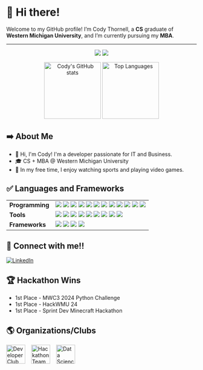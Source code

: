 # 👋 Hi there!

Welcome to my GitHub profile! I’m Cody Thornell, a **CS** graduate of **Western Michigan University**, and I’m currently pursuing my **MBA**.

---

<div align="center">
  
  ![](https://github.com/grcodeman/stats/blob/master/generated/overview.svg)
  ![](https://github.com/grcodeman/stats/blob/master/generated/languages.svg)
  
</div>

<p align="center">
  <img 
    src="https://github-readme-stats.vercel.app/api?username=grcodeman&show_icons=true&theme=tokyonight" 
    alt="Cody's GitHub stats" 
    height="150"
  />
  <img 
    src="https://github-readme-stats.vercel.app/api/top-langs/?username=grcodeman&layout=compact&theme=tokyonight" 
    alt="Top Languages" 
    height="150"
  />
</p>

## ➡️ About Me

- 👋 Hi, I'm Cody! I'm a developer passionate for IT and Business.
- 🎓 CS + MBA @ Western Michigan University
- 🏀 In my free time, I enjoy watching sports and playing video games.

## ✅ Languages and Frameworks

<table>
<tr>
  <td><strong>Programming</strong></td>
  <td>
    <img src="https://img.shields.io/badge/Python-3670A0?style=flat-square&logo=python&logoColor=ffdd54"/>
    <img src="https://img.shields.io/badge/Bash-4EAA25?style=flat-square&logo=gnu-bash&logoColor=white"/>
    <img src="https://img.shields.io/badge/Java-%23ED8B00?style=flat-square&logo=openjdk&logoColor=white"/>
    <img src="https://img.shields.io/badge/C%23-239120?style=flat-square&logo=c-sharp&logoColor=white"/>
    <img src="https://img.shields.io/badge/C%2B%2B-%2300599C?style=flat-square&logo=c%2B%2B&logoColor=white"/>
    <img src="https://img.shields.io/badge/SQL-4479A1?style=flat-square&logo=postgresql&logoColor=white"/>
    <img src="https://img.shields.io/badge/PL%2FSQL-F80000?style=flat-square&logo=oracle&logoColor=white"/>
    <img src="https://img.shields.io/badge/Dart-0175C2?style=flat-square&logo=dart&logoColor=white"/>
    <img src="https://img.shields.io/badge/HTML5-E34F26?style=flat-square&logo=html5&logoColor=white"/>
    <img src="https://img.shields.io/badge/CSS3-1572B6?style=flat-square&logo=css3&logoColor=white"/>
    <img src="https://img.shields.io/badge/JavaScript-%23F7DF1E?style=flat-square&logo=javascript&logoColor=black"/>
    <img src="https://img.shields.io/badge/TypeScript-3178C6?style=flat-square&logo=typescript&logoColor=white"/>
  </td>
</tr>


  <tr>
    <td><strong>Tools</strong></td>
    <td>
      <img src="https://img.shields.io/badge/Git-F05032?style=flat-square&logo=git&logoColor=white"/>
      <img src="https://img.shields.io/badge/GitHub-181717?style=flat-square&logo=github&logoColor=white"/>
      <img src="https://img.shields.io/badge/Firebase-FFCA28?style=flat-square&logo=firebase&logoColor=black"/>
      <img src="https://img.shields.io/badge/Power_BI-F2C811?style=flat-square&logo=microsoft-power-bi&logoColor=black"/>
      <img src="https://img.shields.io/badge/Google_Sheets-34A853?style=flat-square&logo=google-sheets&logoColor=white"/>
      <img src="https://img.shields.io/badge/Azure_DevOps-0078D7?style=flat-square&logo=azure-devops&logoColor=white"/>
      <img src="https://img.shields.io/badge/WordPress-21759B?style=flat-square&logo=wordpress&logoColor=white"/>
      <img src="https://img.shields.io/badge/Blender-F5792A?style=flat-square&logo=blender&logoColor=white"/>
      <img src="https://img.shields.io/badge/DaVinci_Resolve-090446?style=flat-square&logo=blackmagic-design&logoColor=white"/>
    </td>
  </tr>

  <tr>
  <td><strong>Frameworks</strong></td>
  <td>
    <img src="https://img.shields.io/badge/Flutter-02569B?style=flat-square&logo=flutter&logoColor=white"/>
    <img src="https://img.shields.io/badge/Next.js-000000?style=flat-square&logo=next.js&logoColor=white"/>
    <img src="https://img.shields.io/badge/Unity-000000?style=flat-square&logo=unity&logoColor=white"/>
    <img src="https://img.shields.io/badge/Discord.py-7289DA?style=flat-square&logo=discord&logoColor=white"/>
  </td>
</tr>

</table>

## 🤝 Connect with me!!

[![LinkedIn](https://img.shields.io/badge/LinkedIn-0077B5?logo=linkedin&logoColor=white)](https://www.linkedin.com/in/codythornell/)

## 🏆 Hackathon Wins

- 1st Place - MWC3 2024 Python Challenge
- 1st Place - HackWMU 24
- 1st Place - Sprint Dev Minecraft Hackathon

## 🌎 Organizations/Clubs

<div style="display: flex; align-items: center; gap: 1rem;">
  <a href="https://github.com/Developer-Club-WMU" target="_blank" style="text-decoration: none;">
    <img src="https://github.com/Developer-Club-WMU.png?size=100" alt="Developer Club WMU" width="50" height="50" style="border: none;" />
  </a>
  <a href="https://github.com/Hackathon-Team-WMU" target="_blank" style="text-decoration: none;">
    <img src="https://github.com/Hackathon-Team-WMU.png?size=100" alt="Hackathon Team WMU" width="50" height="50" style="border: none;" />
  </a>
  <a href="https://github.com/Data-Science-Club-at-WMU" target="_blank" style="text-decoration: none;">
    <img src="https://github.com/Data-Science-Club-at-WMU.png?size=100" alt="Data Science Club at WMU" width="50" height="50" style="border: none;" />
  </a>
</div>


